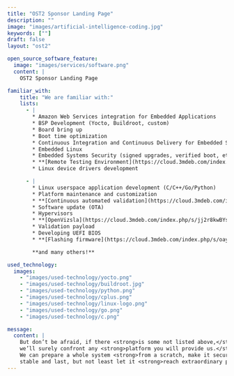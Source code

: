 ```yaml
---
title: "OST2 Sponsor Landing Page"
description: ""
image: "images/artificial-intelligence-coding.jpg"
keywords: [""]
draft: false
layout: "ost2"

open_source_software_feature:
  image: "images/services/software.png"
  content: |
    OST2 Sponsor Landing Page

familiar_with:
    title: "We are familiar with:"
    lists:
      - |
        * Amazon Web Services integration for Embedded Applications
        * BSP Development (Yocto, Buildroot, custom)
        * Board bring up
        * Boot time optimization
        * Continuous Integration and Continuous Delivery for Embedded Systems
        * Embedded Linux
        * Embedded Systems Security (signed upgrades, verified boot, etc.)
        * **[Remote Testing Environment](https://cloud.3mdeb.com/index.php/s/HArgg8jrDmASWGp)**
        * Linux device drivers development

      - |
        * Linux userspace application development (C/C++/Go/Python)
        * Platform maintenance and customization
        * **[Continuous automated validation](https://cloud.3mdeb.com/index.php/s/ZibPXHjnkHfd7ne)**
        * Software update (OTA)
        * Hypervisors
        * **[OpenVizsla](https://cloud.3mdeb.com/index.php/s/jj2r8kwBYsNBgEW)**
        * Validation payload
        * Developing UEFI BIOS
        * **[Flashing firmware](https://cloud.3mdeb.com/index.php/s/oayEC3bScC9mP6Q)**

        **and many others!**

used_technology:
  images:
    - "images/used-technology/yocto.png"
    - "images/used-technology/buildroot.jpg"
    - "images/used-technology/python.png"
    - "images/used-technology/cplus.png"
    - "images/used-technology/linux-logo.png"
    - "images/used-technology/go.png"
    - "images/used-technology/c.png"

message:
  content: |
    But don’t be afraid, if there <strong>is some not listed above,</strong><br>
    we’ll surely confront any <strong>platform you will provide us.</strong><br>
    We can prepare a whole system <strong>from a scratch, make it secure,</strong><br>
    stable and last, but not least let it <strong>reach extraordinary performance.</strong>
---
```

